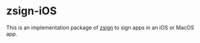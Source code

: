 # zsign-iOS
This is an implementation package of [zsign](https://github.com/zhlynn/zsign) to sign apps in an iOS or MacOS app.
